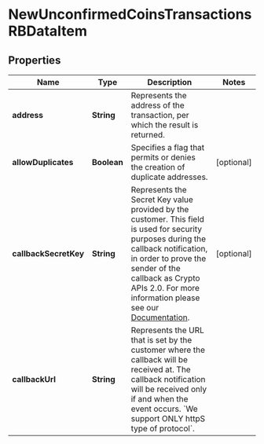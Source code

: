 

# NewUnconfirmedCoinsTransactionsRBDataItem


## Properties

| Name | Type | Description | Notes |
|------------ | ------------- | ------------- | -------------|
|**address** | **String** | Represents the address of the transaction, per which the result is returned. |  |
|**allowDuplicates** | **Boolean** | Specifies a flag that permits or denies the creation of duplicate addresses. |  [optional] |
|**callbackSecretKey** | **String** | Represents the Secret Key value provided by the customer. This field is used for security purposes during the callback notification, in order to prove the sender of the callback as Crypto APIs 2.0. For more information please see our [Documentation](https://developers.cryptoapis.io/technical-documentation/general-information/callbacks#callback-security). |  [optional] |
|**callbackUrl** | **String** | Represents the URL that is set by the customer where the callback will be received at. The callback notification will be received only if and when the event occurs. &#x60;We support ONLY httpS type of protocol&#x60;. |  |



